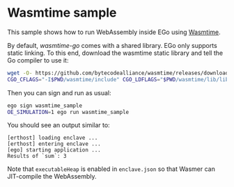 # Wasmtime sample

This sample shows how to run WebAssembly inside EGo using [Wasmtime](https://pkg.go.dev/github.com/bytecodealliance/wasmtime-go).

By default, *wasmtime-go* comes with a shared library. EGo only supports static linking. To this end, download the wasmtime static library and tell the Go compiler to use it:
```sh
wget -O- https://github.com/bytecodealliance/wasmtime/releases/download/v15.0.0/wasmtime-v15.0.0-x86_64-linux-c-api.tar.xz  | tar xf --one-top-level=wasmtime
CGO_CFLAGS="-I$PWD/wasmtime/include" CGO_LDFLAGS="$PWD/wasmtime/lib/libwasmtime.a -ldl -lm -static-libgcc" ego-go build -tags includebuild
```

Then you can sign and run as usual:
```sh
ego sign wasmtime_sample
OE_SIMULATION=1 ego run wasmtime_sample
```

You should see an output similar to:
```
[erthost] loading enclave ...
[erthost] entering enclave ...
[ego] starting application ...
Results of `sum`: 3
```

Note that `executableHeap` is enabled in `enclave.json` so that Wasmer can JIT-compile the WebAssembly.
